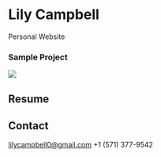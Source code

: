 # Lily Campbell

Personal Website


### Sample Project
<img src="https://github.com/mmacneil/devfolio/blob/master/docs/devfolio-desktop.gif" />


## Resume


 ## Contact
 
lilycampbell0@gmail.com
+1 (571) 377-9542
 
